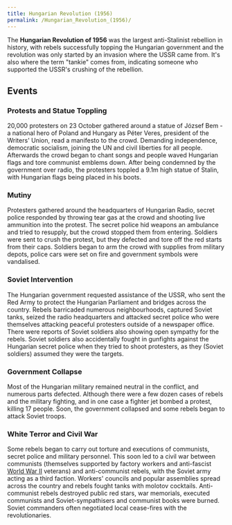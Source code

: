 ```yaml
---
title: Hungarian Revolution (1956)
permalink: /Hungarian_Revolution_(1956)/
---
```


The **Hungarian Revolution of 1956** was the largest anti-Stalinist
rebellion in history, with rebels successfully topping the Hungarian
government and the revolution was only started by an invasion where the
USSR came from. It's also where the term "tankie" comes from, indicating
someone who supported the USSR's crushing of the rebellion.

## Events

### Protests and Statue Toppling

20,000 protesters on 23 October gathered around a statue of József Bem -
a national hero of Poland and Hungary as Péter Veres, president of the
Writers' Union, read a manifesto to the crowd. Demanding independence,
democratic socialism, joining the UN and civil liberties for all people.
Afterwards the crowd began to chant songs and people waved Hungarian
flags and tore communist emblems down. After being condemned by the
government over radio, the protesters toppled a 9.1m high statue of
Stalin, with Hungarian flags being placed in his boots.

### Mutiny

Protesters gathered around the headquarters of Hungarian Radio, secret
police responded by throwing tear gas at the crowd and shooting live
ammunition into the protest. The secret police hid weapons an ambulance
and tried to resupply, but the crowd stopped them from entering.
Soldiers were sent to crush the protest, but they defected and tore off
the red starts from their caps. Soldiers began to arm the crowd with
supplies from military depots, police cars were set on fire and
government symbols were vandalised.

### Soviet Intervention

The Hungarian government requested assistance of the USSR, who sent the
Red Army to protect the Hungarian Parliament and bridges across the
country. Rebels barricaded numerous neighbourhoods, captured Soviet
tanks, seized the radio headquarters and attacked secret police who were
themselves attacking peaceful protesters outside of a newspaper office.
There were reports of Soviet soldiers also showing open sympathy for the
rebels. Soviet soldiers also accidentally fought in gunfights against
the Hungarian secret police when they tried to shoot protesters, as they
(Soviet soldiers) assumed they were the targets.

### Government Collapse

Most of the Hungarian military remained neutral in the conflict, and
numerous parts defected. Although there were a few dozen cases of rebels
and the military fighting, and in one case a fighter jet bombed a
protest, killing 17 people. Soon, the government collapsed and some
rebels began to attack Soviet troops.

### White Terror and Civil War

Some rebels began to carry out torture and executions of communists,
secret police and military personnel. This soon led to a civil war
between communists (themselves supported by factory workers and
anti-fascist [World War II](World_War_II "wikilink") veterans) and
anti-communist rebels, with the Soviet army acting as a third faction.
Workers' councils and popular assemblies spread across the country and
rebels fought tanks with molotov cocktails. Anti-communist rebels
destroyed public red stars, war memorials, executed communists and
Soviet-sympathisers and communist books were burned. Soviet commanders
often negotiated local cease-fires with the revolutionaries.